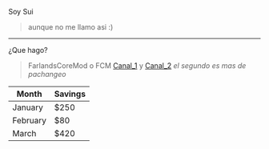 Soy Sui  
> aunque no me llamo asi :)
---
¿Que hago?
>FarlandsCoreMod o FCM
>[Canal_1](https://www.youtube.com/@SoyPZero/videos) y [Canal_2](https://www.youtube.com/@SoySui) *el segundo es mas de pachangeo*

| Month    | Savings |
| -------- | ------- |
| January  | $250    |
| February | $80     |
| March    | $420    |
